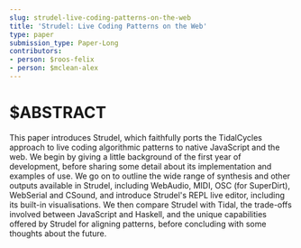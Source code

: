 ```yaml
---
slug: strudel-live-coding-patterns-on-the-web
title: 'Strudel: Live Coding Patterns on the Web'
type: paper
submission_type: Paper-Long
contributors:
- person: $roos-felix
- person: $mclean-alex
---
```


# $ABSTRACT

This paper introduces Strudel, which faithfully ports the TidalCycles
approach to live coding algorithmic patterns to native JavaScript and
the web. We begin by giving a little background of the first year of
development, before sharing some detail about its implementation and
examples of use. We go on to outline the wide range of synthesis and
other outputs available in Strudel, including WebAudio, MIDI, OSC (for
SuperDirt), WebSerial and CSound, and introduce Strudel's REPL live
editor, including its built-in visualisations. We then compare Strudel
with Tidal, the trade-offs involved between JavaScript and Haskell, and
the unique capabilities offered by Strudel for aligning patterns, before
concluding with some thoughts about the future.
